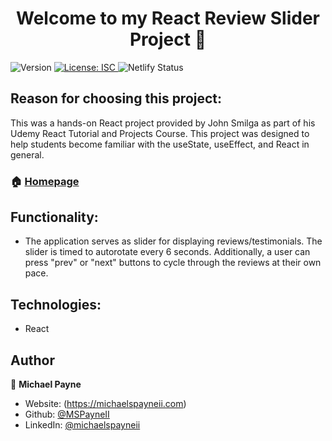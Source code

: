 <h1 align="center">Welcome to my React Review Slider Project 👋</h1>
<p>
  <img alt="Version" src="https://img.shields.io/badge/version-1.0.0-blue.svg?cacheSeconds=2592000" />
  <a href="#" target="_blank">
    <img alt="License: ISC" src="https://img.shields.io/badge/License-ISC-yellow.svg" />
  </a>
  <img alt="Netlify Status" src="https://api.netlify.com/api/v1/badges/3b2f7a37-bfbe-4468-afad-74c09e916c01/deploy-status" />
</p>

## Reason for choosing this project:

This was a hands-on React project provided by John Smilga as part of his Udemy React Tutorial and Projects Course. This project was designed to help students become familiar with the useState, useEffect, and React in general.

### 🏠 [Homepage](https://mpayne-react-review-slider.netlify.app/)

## Functionality:

- The application serves as slider for displaying reviews/testimonials. The slider is timed to autorotate every 6 seconds. Additionally, a user can press "prev" or "next" buttons to cycle through the reviews at their own pace.

## Technologies:

- React

## Author

👤 **Michael Payne**

- Website: (https://michaelspayneii.com)
- Github: [@MSPayneII](https://github.com/MSPayneII)
- LinkedIn: [@michaelspayneii](https://linkedin.com/in/michaelspayneii)

